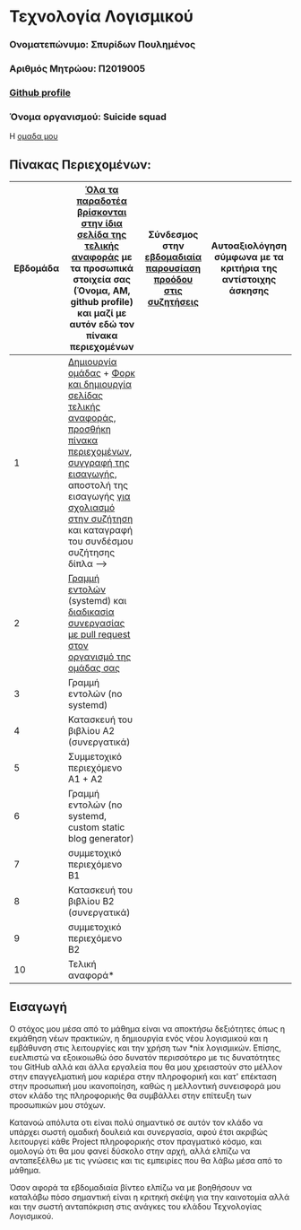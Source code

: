 # Τεχνολογία Λογισμικού 

### Ονοματεπώνυμο: Σπυρίδων Πουλημένος
### Αριθμός Μητρώου: Π2019005
### [Github profile](https://github.com/p19poul)

### Όνομα οργανισμού: Suicide squad
Η [ομαδα μου](https://github.com/IonianUniversity2019)

## Πίνακας Περιεχομένων:
| Εβδομάδα | [Όλα τα παραδοτέα βρίσκονται στην ίδια σελίδα της τελικής αναφοράς](https://epidrome.github.io/teaching/deliverables/) με τα προσωπικά στοιχεία σας (Όνομα, ΑΜ, github profile) και μαζί με αυτόν εδώ τον πίνακα περιεχομένων | Σύνδεσμος στην [εβδομαδιαία παρουσίαση προόδου στις συζητήσεις](https://github.com/courses-ionio/help/discussions/categories/show-and-tell) | Αυτοαξιολόγηση σύμφωνα με τα κριτήρια της αντίστοιχης άσκησης |
| --- | --- | --- | --- |
| 1 | [Δημιουργία ομάδας](https://epidrome.github.io/teaching/team/) + [Φορκ και δημιουργία σελίδας τελικής αναφοράς](https://epidrome.github.io/teaching/guide/), [προσθήκη πίνακα περιεχομένων](https://raw.githubusercontent.com/courses-ionio/sw/master/README.md), [συγγραφή της εισαγωγής](https://epidrome.github.io/teaching/intro/), αποστολή της εισαγωγής [για σχολιασμό στην συζήτηση](https://github.com/courses-ionio/sw/discussions/categories/show-and-tell) και καταγραφή του συνδέσμου συζήτησης δίπλα --> | | |
| 2 | [Γραμμή εντολών](https://epidrome.github.io/teaching/cli) (systemd) και [διαδικασία συνεργασίας με pull request στον οργανισμό της ομάδας σας](https://epidrome.github.io/teaching/team) | | |
| 3 | Γραμμή εντολών (no systemd) | | |
| 4 | Κατασκευή του βιβλίου Α2 (συνεργατικά) | | |
| 5 | Συμμετοχικό περιεχόμενο A1 + A2 | | |
| 6 | Γραμμή εντολών (no systemd, custom static blog generator) | | |
| 7 | συμμετοχικό περιεχόμενο B1 | | |
| 8 | Κατασκευή του βιβλίου Β2 (συνεργατικά) | | |
| 9 | συμμετοχικό περιεχόμενο B2 | | |
| 10 | Τελική αναφορά* | | |


## Εισαγωγή
Ο στόχος μου μέσα από το μάθημα είναι να αποκτήσω δεξιότητες όπως η εκμάθηση νέων πρακτικών, η δημιουργία ενός νέου λογισμικού και η εμβάθυνση στις λειτουργίες και την χρήση των *nix λογισμικών. Επίσης, ευελπιστώ να εξοικοιωθώ όσο δυνατόν περισσότερο με τις δυνατότητες του GitHub αλλά και άλλα εργαλεία που θα μου χρειαστούν στο μέλλον στην επαγγελματική μου καριέρα στην πληροφορική και κατ' επέκταση στην προσωπική μου ικανοποίηση, καθώς η μελλοντική συνεισφορά μου στον κλάδο της πληροφορικής θα συμβάλλει στην επίτευξη των προσωπικών μου στόχων.

Κατανοώ απόλυτα οτι είναι πολύ σημαντικό σε αυτόν τον κλάδο να υπάρχει σωστή ομαδική δουλειά και συνεργασία, αφού έτσι ακριβώς λειτουργεί κάθε Project πληροφορικής στον πραγματικό κόσμο, και ομολογώ ότι θα μου φανεί δύσκολο στην αρχή, αλλά ελπίζω να ανταπεξέλθω με τις γνώσεις και τις εμπειρίες που θα λάβω μέσα από το μάθημα. 

Όσον αφορά τα εβδομαδιαία βίντεο ελπίζω να με βοηθήσουν να καταλάβω πόσο σημαντική είναι η κριτηκή σκέψη για την καινοτομία αλλά και την σωστή ανταπόκριση στις ανάγκες του κλάδου Τεχνολογίας Λογισμικού.
